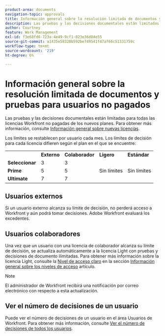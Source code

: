 ```yaml
---
product-area: documents
navigation-topic: approvals
title: Información general sobre la resolución limitada de documentos y pruebas para usuarios no pagados 
description: Las pruebas y las decisiones documentales están limitadas para todas las licencias de Workfront no pagadas. Los límites se restablecen por usuario cada mes.
author: Courtney
feature: Work Management
exl-id: f3e68fd8-723a-4e49-9cf1-823e36d04e55
source-git-commit: a1435e58328b592be749541f47af66c51331759c
workflow-type: tm+mt
source-wordcount: '219'
ht-degree: 6%

---
```


# Información general sobre la resolución limitada de documentos y pruebas para usuarios no pagados

Las pruebas y las decisiones documentales están limitadas para todas las licencias Workfront no pagadas de los nuevos planes. Para obtener más información, consulte [Información general sobre nuevas licencias](/help/quicksilver/administration-and-setup/add-users/how-access-levels-work/licenses-overview.md).

Los límites se restablecen por usuario cada mes. Los límites de decisión para cada licencia difieren según el plan en el que se encuentre:

<table>
  <tr>
   <td> 
   </td>
   <td><strong>Externo</strong> 
   </td>
   <td><strong>Colaborador</strong> 
   </td>
   <td><strong>Ligero</strong> 
   </td>
   <td><strong>Estándar</strong> 
   </td>
  </tr>
  <tr>
   <td><strong>Seleccionar</strong> 
   </td>
   <td>3 
   </td>
   <td>3 
   </td>
   <td rowspan="3" >Sin límites 
   </td>
   <td rowspan="3" >Sin límites 
   </td>
  </tr>
  <tr>
   <td><strong>Prime</strong> 
   </td>
   <td>5 
   </td>
   <td>5 
   </td>
  </tr>
  <tr>
   <td><strong>Ultimate</strong> 
   </td>
   <td>7 
   </td>
   <td>7 
   </td>
  </tr>
</table>

## Usuarios externos

Si un usuario externo alcanza su límite de decisión, no perderá acceso a Workfront y aún podrá tomar decisiones. Adobe Workfront evaluará los excedentes.

## Usuarios colaboradores

Una vez que un usuario con una licencia de colaborador alcanza su límite de decisión, se actualiza automáticamente a la licencia Light con pruebas y decisiones de documento ilimitadas. Para obtener más información sobre la licencia Light, consulte la [Nivel de acceso claro](/help/quicksilver/administration-and-setup/add-users/how-access-levels-work/access-level-overview.md) en la sección [Información general sobre los niveles de acceso](/help/quicksilver/administration-and-setup/add-users/how-access-levels-work/access-level-overview.md) artículo.

>[!NOTE]
>
>El administrador de Workfront recibirá una notificación por correo electrónico con respecto a esta actualización.


## Ver el número de decisiones de un usuario

Puede ver el número de decisiones de un usuario en el área Usuarios de Workfront. Para obtener más información, consulte [Ver el número de decisiones de todos los usuarios](/help/quicksilver/review-and-approve-work/tips-tricks-troubleshooting-approvals/view-number-of-decisions-for-users.md).
